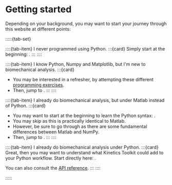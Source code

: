 # Getting started

Depending on your background, you may want to start your journey through this website at different points:

:::::{tab-set}

::::{tab-item} I never programmed using Python.
:::{card}
Simply start at the beginning: [](getting_started_installing.md).
:::
::::

::::{tab-item} I know Python, Numpy and Matplotlib, but I'm new to biomechanical analysis.
:::{card}
- You may be interested in a refresher, by attempting these different [programming exercises](python_exercises.md).
- Then, jump to [](ktk_importing.md).
:::
::::

::::{tab-item} I already do biomechanical analysis, but under Matlab instead of Python.
:::{card}
- You may want to start at the beginning to learn the Python syntax: [](getting_started_installing.md).
- You may skip [](matplotlib.md) as this is practically identical to Matlab.
- However, be sure to go through [](numpy.md) as there are some fundamental differences between Matlab and NumPy.
- Then, jump to [](ktk_importing.md).
:::
::::

::::{tab-item} I already do biomechanical analysis under Python.
:::{card}
Great, then you may want to understand what Kinetics Toolkit could add to your Python workflow. Start directly here: [](ktk_importing.md).

You can also consult the [API reference](api_reference.md).
:::
::::

:::::
